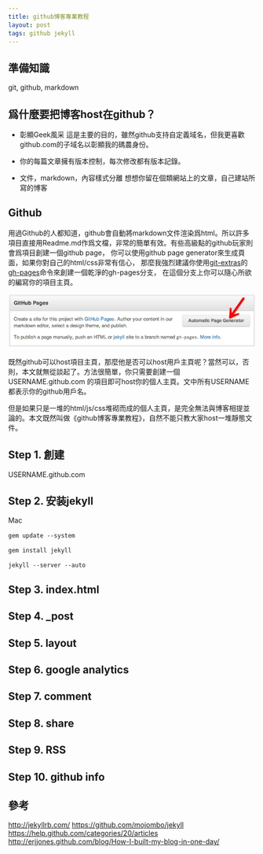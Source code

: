 ```yaml
---
title: github博客專業教程
layout: post
tags: github jekyll
---
```


## 準備知識
git, github, markdown

## 爲什麼要把博客host在github？

* 彰顯Geek風采
這是主要的目的，雖然github支持自定義域名，但我更喜歡github.com的子域名以彰顯我的碼農身份。

* 你的每篇文章擁有版本控制，每次修改都有版本記錄。
* 文件，markdown，內容樣式分離
想想你留在個類網站上的文章，自己建站所寫的博客

## Github
用過Github的人都知道，github會自動將markdown文件渲染爲html。所以許多項目直接用Readme.md作爲文檔，非常的簡單有效。有些高級點的github玩家則會爲項目創建一個github page，
你可以使用github page generator來生成頁面，如果你對自己的html/css非常有信心，
那麼我強烈建議你使用[git-extras](https://github.com/visionmedia/git-extras)的
[gh-pages](https://github.com/visionmedia/git-extras/blob/master/bin/git-gh-pages)命令來創建一個乾淨的gh-pages分支，
在這個分支上你可以隨心所欲的編寫你的項目主頁。

![github page generator](/upload/2012/github-page-gen.png)

既然github可以host項目主頁，那麼他是否可以host用戶主頁呢？當然可以，否則，本文就無從談起了。方法很簡單，你只需要創建一個 USERNAME.github.com 的項目即可host你的個人主頁。文中所有USERNAME都表示你的github用戶名。

但是如果只是一堆的html/js/css堆砌而成的個人主頁，是完全無法與博客相提並論的。本文既然叫做《github博客專業教程》，自然不能只教大家host一堆靜態文件。

## Step 1. 創建
USERNAME.github.com

## Step 2. 安装jekyll

Mac
```
gem update --system
```

```
gem install jekyll
```

```
jekyll --server --auto
```

## Step 3. index.html

## Step 4. \_post

## Step 5. layout

## Step 6. google analytics

## Step 7. comment

## Step 8. share

## Step 9. RSS

## Step 10. github info

## 參考
http://jekyllrb.com/
https://github.com/mojombo/jekyll
https://help.github.com/categories/20/articles
http://erjjones.github.com/blog/How-I-built-my-blog-in-one-day/